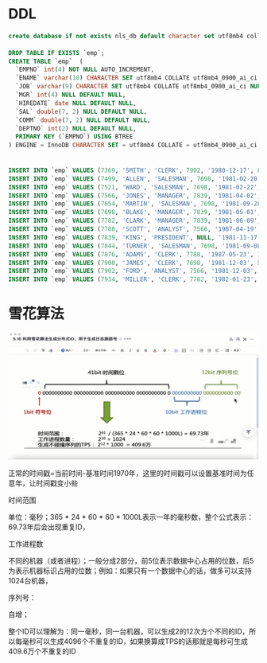 # DDL

```sql
create database if not exists nls_db default character set utf8mb4 collate utf8mb4_0900_ai_ci;

DROP TABLE IF EXISTS `emp`;
CREATE TABLE `emp`  (
  `EMPNO` int(4) NOT NULL AUTO_INCREMENT,
  `ENAME` varchar(10) CHARACTER SET utf8mb4 COLLATE utf8mb4_0900_ai_ci NULL DEFAULT NULL,
  `JOB` varchar(9) CHARACTER SET utf8mb4 COLLATE utf8mb4_0900_ai_ci NULL DEFAULT NULL,
  `MGR` int(4) NULL DEFAULT NULL,
  `HIREDATE` date NULL DEFAULT NULL,
  `SAL` double(7, 2) NULL DEFAULT NULL,
  `COMM` double(7, 2) NULL DEFAULT NULL,
  `DEPTNO` int(2) NULL DEFAULT NULL,
  PRIMARY KEY (`EMPNO`) USING BTREE
) ENGINE = InnoDB CHARACTER SET = utf8mb4 COLLATE = utf8mb4_0900_ai_ci ROW_FORMAT = Dynamic;


INSERT INTO `emp` VALUES (7369, 'SMITH', 'CLERK', 7902, '1980-12-17', 800.00, NULL, 20);
INSERT INTO `emp` VALUES (7499, 'ALLEN', 'SALESMAN', 7698, '1981-02-20', 1600.00, 300.00, 30);
INSERT INTO `emp` VALUES (7521, 'WARD', 'SALESMAN', 7698, '1981-02-22', 1250.00, 500.00, 30);
INSERT INTO `emp` VALUES (7566, 'JONES', 'MANAGER', 7839, '1981-04-02', 2975.00, NULL, 20);
INSERT INTO `emp` VALUES (7654, 'MARTIN', 'SALESMAN', 7698, '1981-09-28', 1250.00, 1400.00, 30);
INSERT INTO `emp` VALUES (7698, 'BLAKE', 'MANAGER', 7839, '1981-05-01', 2850.00, NULL, 30);
INSERT INTO `emp` VALUES (7782, 'CLARK', 'MANAGER', 7839, '1981-06-09', 2450.00, NULL, 10);
INSERT INTO `emp` VALUES (7788, 'SCOTT', 'ANALYST', 7566, '1987-04-19', 3000.00, NULL, 20);
INSERT INTO `emp` VALUES (7839, 'KING', 'PRESIDENT', NULL, '1981-11-17', 5000.00, NULL, 10);
INSERT INTO `emp` VALUES (7844, 'TURNER', 'SALESMAN', 7698, '1981-09-08', 1500.00, 0.00, 30);
INSERT INTO `emp` VALUES (7876, 'ADAMS', 'CLERK', 7788, '1987-05-23', 1100.00, NULL, 20);
INSERT INTO `emp` VALUES (7900, 'JAMES', 'CLERK', 7698, '1981-12-03', 950.00, NULL, 30);
INSERT INTO `emp` VALUES (7902, 'FORD', 'ANALYST', 7566, '1981-12-03', 3000.00, NULL, 20);
INSERT INTO `emp` VALUES (7934, 'MILLER', 'CLERK', 7782, '1982-01-23', 1300.00, NULL, 10);
```

# 雪花算法

![image](doc\SnowFlake.png)

正常的时间戳=当前时间-基准时间1970年，这里的时间戳可以设置基准时间为任意年，让时间戳变小些

时间范围

单位：毫秒；365 * 24 * 60 * 60 * 1000L表示一年的毫秒数，整个公式表示：69.73年后会出现重复ID，

工作进程数

不同的机器（或者进程）；一般分成2部分，前5位表示数据中心占用的位数，后5为表示机器标识占用的位数；例如：如果只有一个数据中心的话，做多可以支持1024台机器，

序列号：

自增；

整个ID可以理解为：同一毫秒，同一台机器，可以生成2的12次方个不同的ID，所以每毫秒可以生成4096个不重复的ID，如果换算成TPS的话那就是每秒可生成409.6万个不重复的ID




